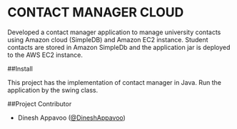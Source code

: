 CONTACT MANAGER CLOUD
=======================

Developed a contact manager application to manage university contacts using Amazon cloud (SimpleDB) 
and Amazon EC2 instance.  Student contacts are stored in Amazon SimpleDb and the application jar is
 deployed to the AWS EC2 instance.

##Install

This project has the implementation of contact manager in Java. Run the application by the swing class.

  
##Project Contributor

* Dinesh Appavoo ([@DineshAppavoo](https://twitter.com/DineshAppavoo))
